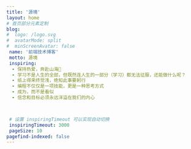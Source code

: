 ```yaml
---
title: '源境'
layout: home
# 首页部分元素定制
blog:
#  logo: /logo.svg
#  avatarMode: split
#  minScreenAvatar: false
 name: '前端技术博客'
 motto: 源境
 inspiring:
  - 保持热爱，奔赴山海🎨
  - 学习不是人生的全部，但既然连人生的一部分（学习）都无法征服，还能做什么呢？
  - 纸上得来终觉浅，绝知此事要躬行
  - 编程不仅仅是一项技能，更是一种思考方式
  - 成为，而不是看似
  - 信念和目标必须永远洋溢在我们的内心



 # 设置 inspiringTimeout 可以实现自动切换
 inspiringTimeout: 3000
 pageSize: 10
pagefind-indexed: false
---
```

